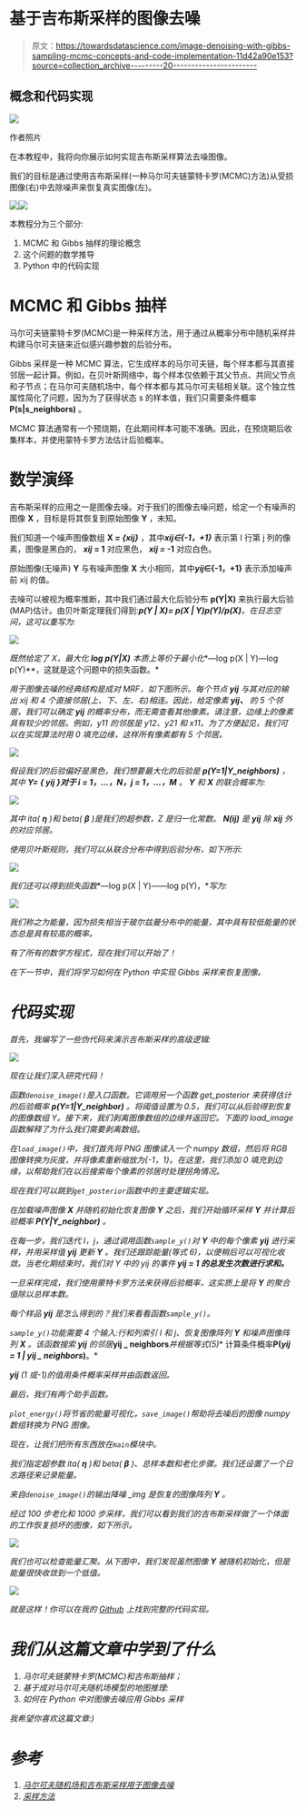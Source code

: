 # 基于吉布斯采样的图像去噪

> 原文：<https://towardsdatascience.com/image-denoising-with-gibbs-sampling-mcmc-concepts-and-code-implementation-11d42a90e153?source=collection_archive---------20----------------------->

## 概念和代码实现

![](img/41e347c28b720ebccd8268a1a7f8e00d.png)

作者照片

在本教程中，我将向你展示如何实现吉布斯采样算法去噪图像。

我们的目标是通过使用吉布斯采样(一种马尔可夫链蒙特卡罗(MCMC)方法)从受损图像(右)中去除噪声来恢复真实图像(左)。

![](img/302e9cbfe3814701d986a2d4bcaaeece.png)![](img/1f3ef3270499443d2e64b400799a352e.png)

本教程分为三个部分:

1.  MCMC 和 Gibbs 抽样的理论概念
2.  这个问题的数学推导
3.  Python 中的代码实现

# MCMC 和 Gibbs 抽样

马尔可夫链蒙特卡罗(MCMC)是一种采样方法，用于通过从概率分布中随机采样并构建马尔可夫链来近似感兴趣参数的后验分布。

Gibbs 采样是一种 MCMC 算法，它生成样本的马尔可夫链，每个样本都与其直接邻居一起计算。例如，在贝叶斯网络中，每个样本仅依赖于其父节点、共同父节点和子节点；在马尔可夫随机场中，每个样本都与其马尔可夫毯相关联。这个独立性属性简化了问题，因为为了获得状态 s 的样本值，我们只需要条件概率 **P(s|s_neighbors)** 。

MCMC 算法通常有一个预烧期，在此期间样本可能不准确。因此，在预烧期后收集样本，并使用蒙特卡罗方法估计后验概率。

# 数学演绎

吉布斯采样的应用之一是图像去噪。对于我们的图像去噪问题，给定一个有噪声的图像 **X** ，目标是将其恢复到原始图像 **Y** ，未知。

我们知道一个噪声图像数组 **X *= {xij}*** ，其中***xij∈{-1，+1}*** 表示第 I 行第 j 列的像素，图像是黑白的， ***xij* = 1** 对应黑色， ***xij =* -1** 对应白色。

原始图像(无噪声) **Y** 与有噪声图像 **X** 大小相同，其中***yij*∈{-1，+1}** 表示添加噪声前 xij 的值。

去噪可以被视为概率推断，其中我们通过最大化后验分布 **p(Y|X)** 来执行最大后验(MAP)估计。由贝叶斯定理我们得到:****p(Y | X)= p(X | Y)p(Y)/p(X)***。在日志空间，这可以重写为:*

*![](img/5783d8607e0e847b7143fd58bd0452a1.png)*

*既然给定了 X，最大化 **log p(Y|X)** 本质上等价于最小化**—log p(X | Y)—log p(Y)**，这就是这个问题中的损失函数。*

*用于图像去噪的经典结构是成对 MRF，如下图所示。每个节点 ***yij*** 与其对应的输出 xij 和 4 个直接邻居(上、下、左、右)相连。因此，给定像素 ***yij、*** 的 5 个邻居，我们可以确定 ***yij*** 的概率分布，而无需查看其他像素。请注意，边缘上的像素具有较少的邻居。例如，y11 的邻居是 y12、y21 和 x11。为了方便起见，我们可以在实现算法时用 0 填充边缘，这样所有像素都有 5 个邻居。*

*![](img/6baaaeb92b56c25e1d0b24d053692f25.png)*

*假设我们的后验偏好是黑色，我们想要最大化的后验是 **p(Y=1|Y_neighbors)** ，其中 **Y= { *yij* }对于 i = 1，…，N，j = 1，…，M** 。 **Y** 和 **X** 的联合概率为:*

*![](img/0e29d5b4cf06a97adc3c101ab5bec007.png)*

*其中 ita( ***η*** )和 beta( ***β*** )是我们的超参数，Z 是归一化常数。 **N(ij)** 是 ***yij*** 除 ***xij*** 外的对应邻居。*

*使用贝叶斯规则，我们可以从联合分布中得到后验分布，如下所示:*

*![](img/28b150b636314461ce5eab28185ee4d2.png)*

*我们还可以得到损失函数**—log p(X | Y)——log p(Y)，**写为:*

*![](img/584fd991b7d8743220abf6d83825788e.png)*

*我们称之为能量，因为损失相当于玻尔兹曼分布中的能量，其中具有较低能量的状态总是具有较高的概率。*

*有了所有的数学方程式，现在我们可以开始了！*

*在下一节中，我们将学习如何在 Python 中实现 Gibbs 采样来恢复图像。*

# *代码实现*

*首先，我编写了一些伪代码来演示吉布斯采样的高级逻辑:*

*![](img/fd6b6b019b9d35b5e0890e9d3e5b4594.png)*

*现在让我们深入研究代码！*

*函数`denoise_image()`是入口函数。它调用另一个函数 get_posterior 来获得估计的后验概率 **p(Y=1|Y_neighbor)** 。将阈值设置为 0.5，我们可以从后验得到恢复的图像数组 Y。接下来，我们剥离图像数组的边缘并返回它。下面的 load_image 函数解释了为什么我们需要剥离数组。*

*在`load_image()`中，我们首先将 PNG 图像读入一个 numpy 数组，然后将 RGB 图像转换为灰度，并将像素重新缩放为{-1，1}。在这里，我们添加 0 填充到边缘，以帮助我们在以后搜索每个像素的邻居时处理拐角情况。*

*现在我们可以跳到`get_posterior`函数中的主要逻辑实现。*

*在加载噪声图像 **X** 并随机初始化恢复图像 **Y** 之后，我们开始循环采样 **Y** 并计算后验概率 **P(Y|Y_neighbor)** 。*

*在每一步，我们迭代 I，j，通过调用函数`sample_y()`对 **Y** 中的每个像素 ***yij*** 进行采样，并用采样值 ***yij*** 更新 **Y** 。我们还跟踪能量(等式 6)，以便稍后可以可视化收敛。当老化期结束时，我们对 Y 中的 *yij* 的事件 ***yij* = 1 的总发生次数进行求和。***

*一旦采样完成，我们使用蒙特卡罗方法来获得后验概率，这实质上是将 **Y** 的聚合值除以总样本数。*

*每个样品 ***yij*** 是怎么得到的？我们来看看函数`sample_y()`。*

*`sample_y()`功能需要 4 个输入:行和列索引 I 和 j、恢复图像阵列 **Y** 和噪声图像阵列 **X** 。该函数搜索 ***yij*** 的邻居***yij _ neighbors***并根据**等式(5)** 计算条件概率**P(*yij = 1 | yij _ neighbors*)**。*

****yij*** (1 或-1)的值用条件概率采样并由函数返回。*

*最后，我们有两个助手函数。*

*`plot_energy()`将节省的能量可视化，`save_image()`帮助将去噪后的图像 numpy 数组转换为 PNG 图像。*

*现在，让我们把所有东西放在`main`模块中。*

*我们指定超参数 ita( ***η*** )和 beta( ***β*** )、总样本数和老化步骤。我们还设置了一个日志路径来记录能量。*

*来自`denoise_image()`的输出降噪 _img 是恢复的图像阵列 **Y** 。*

*经过 100 步老化和 1000 步采样，我们可以看到我们的吉布斯采样做了一个体面的工作恢复损坏的图像，如下所示。*

*![](img/84e553c398b2146e4582049a6030bebe.png)*

*我们也可以检查能量汇聚。从下图中，我们发现虽然图像 **Y** 被随机初始化，但是能量很快收敛到一个低值。*

*![](img/97dfa033f410aa8a13a134fbb6e35de3.png)*

*就是这样！你可以在我的 [Github](https://github.com/VXU1230/Medium-Tutorials/tree/master/mcmc_gibbs) 上找到完整的代码实现。*

# *我们从这篇文章中学到了什么*

1.  *马尔可夫链蒙特卡罗(MCMC)和吉布斯抽样；*
2.  *基于成对马尔可夫随机场模型的地图推理:*
3.  *如何在 Python 中对图像去噪应用 Gibbs 采样*

*我希望你喜欢这篇文章:)*

# *参考*

1.  *[马尔可夫随机场和吉布斯采样用于图像去噪](http://stanford.edu/class/ee367/Winter2018/yue_ee367_win18_report.pdf)*
2.  *[采样方法](https://ermongroup.github.io/cs228-notes/inference/sampling/)*